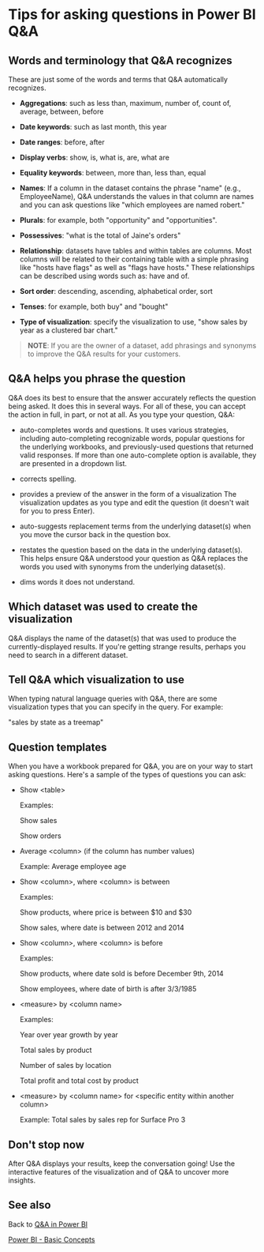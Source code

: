 <properties
   pageTitle="Tips and tricks for asking questions with Q&A in Power BI"
   description="Tips and tricks for asking questions with Q&A in Power BI"
   services="powerbi"
   documentationCenter=""
   authors="jastru"
   manager="mblythe"
   editor=""
   tags=""
   qualityFocus="no"
   qualityDate=""/>

<tags
   ms.service="powerbi"
   ms.devlang="NA"
   ms.topic="article"
   ms.tgt_pltfrm="NA"
   ms.workload="powerbi"
   ms.date="04/06/2016"
   ms.author="mihart"/>

# Tips for asking questions in Power BI Q&A

##  Words and terminology that Q&A recognizes

These are just some of the words and terms that Q&A automatically recognizes.

* **Aggregations**: such as less than, maximum, number of, count of, average, between, before

* **Date keywords**: such as last month, this year  

* **Date ranges**: before, after

* **Display verbs**: show, is, what is, are, what are

* **Equality keywords**:  between, more than, less than, equal

* **Names**: If a column in the dataset contains the phrase "name" (e.g., EmployeeName), Q&A understands the values in that column are names and you can ask questions like "which employees are named robert."

* **Plurals**: for example, both "opportunity" and "opportunities".

* **Possessives**: "what is the total of Jaine's orders"

* **Relationship**: datasets have tables and within tables are columns. Most columns will be related to their containing table with a simple phrasing like "hosts have flags" as well as "flags have hosts." These relationships can be described using words such as: have and of.

* **Sort order**: descending, ascending, alphabetical order, sort

* **Tenses**: for example, both buy" and "bought"

* **Type of visualization**: specify the visualization to use, "show sales by year as a clustered bar chart."

>**NOTE**: If you are the owner of a dataset, add phrasings and synonyms to improve the Q&A results for your customers.

## Q&A helps you phrase the question

Q&A does its best to ensure that the answer accurately reflects the question being asked. It does this in several ways. For all of these, you can accept the action in full, in part, or not at all. As you type your question, Q&A:

* auto-completes words and questions. It uses various strategies, including auto-completing recognizable words, popular questions for the underlying workbooks, and previously-used questions that returned valid responses. If more than one auto-complete option is available, they are presented in a dropdown list.

* corrects spelling.

* provides a preview of the answer in the form of a visualization The visualization updates as you type and edit the question (it doesn't wait for you to press Enter).

* auto-suggests replacement terms from the underlying dataset(s) when you move the cursor back in the question box.

* restates the question based on the data in the underlying dataset(s). This helps ensure Q&A understood your question as Q&A replaces the words you used with synonyms from the underlying dataset(s).

* dims words it does not understand.

## Which dataset was used to create the visualization
Q&A displays the name of the dataset(s) that was used to produce the currently-displayed results. If you're getting strange results, perhaps you need to search in a different dataset.

## Tell Q&A which visualization to use

When typing natural language queries with Q&A, there are some visualization types that you can specify in the query.  For example:

"sales by state as a treemap"

## Question templates
When you have a workbook prepared for Q&A, you are on your way to start asking questions. Here's a sample of the types of questions you can ask:

* Show \<table\>

    Examples:

    Show sales

    Show orders

* Average \<column\> (if the column has number values)

    Example: Average employee age

* Show \<column\>, where \<column\> is between <range>

    Examples:

    Show products, where price is between $10 and $30

    Show sales, where date is between 2012 and 2014

* Show \<column\>, where \<column\> is before <value>

    Examples:

    Show products, where date sold is before December 9th, 2014

    Show employees, where date of birth is after 3/3/1985

* \<measure> by \<column name\>

    Examples:

    Year over year growth by year

    Total sales by product

    Number of sales by location

    Total profit and total cost by product

* \<measure\> by \<column name\> for \<specific entity within another column\>

    Example: Total sales by sales rep for Surface Pro 3

## Don't stop now
After Q&A displays your results, keep the conversation going! Use the interactive features of the visualization and of Q&A to uncover more insights.


## See also
Back to [Q&A in Power BI](powerbi-service-q-and-a.md)  

[Power BI - Basic Concepts](powerbi-service-basic-concepts.md)  
